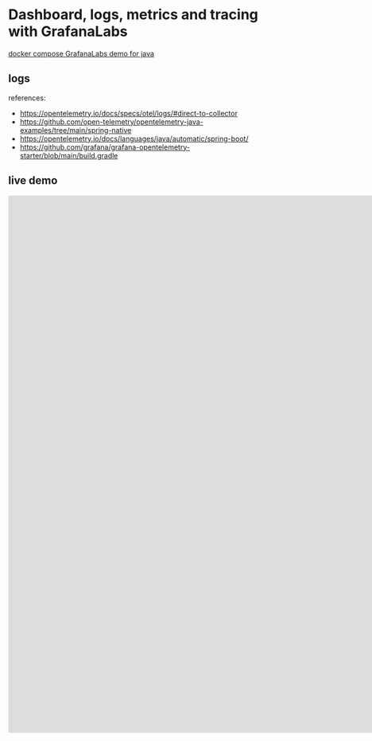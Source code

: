# Dashboard, logs, metrics and tracing with GrafanaLabs

[docker compose GrafanaLabs demo for java](./demo/README.md)

## logs
references: 
- https://opentelemetry.io/docs/specs/otel/logs/#direct-to-collector
- https://github.com/open-telemetry/opentelemetry-java-examples/tree/main/spring-native
- https://opentelemetry.io/docs/languages/java/automatic/spring-boot/
- https://github.com/grafana/grafana-opentelemetry-starter/blob/main/build.gradle

## live demo
<iframe width="1920" height="1080" src="https://www.youtube.com/embed/Hrq4-HouO-s?si=vDB68ywkS0UddXai" title="GrafanaCon CFP demo" frameborder="0" allow="accelerometer; autoplay; clipboard-write; encrypted-media; gyroscope; picture-in-picture; web-share" allowfullscreen></iframe>